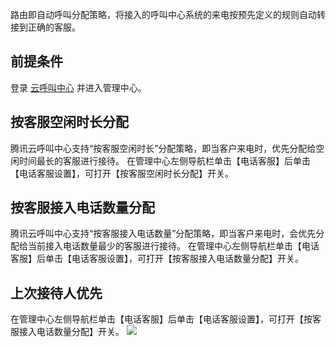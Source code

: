 路由即自动呼叫分配策略，将接入的呼叫中心系统的来电按预先定义的规则自动转接到正确的客服。
## 前提条件
登录 [云呼叫中心](https://tccc.qcloud.com/login) 并进入管理中心。

## 按客服空闲时长分配
腾讯云呼叫中心支持“按客服空闲时长”分配策略，即当客户来电时，优先分配给空闲时间最长的客服进行接待。
在管理中心左侧导航栏单击【电话客服】后单击【电话客服设置】，可打开【按客服空闲时长分配】开关。

## 按客服接入电话数量分配
腾讯云呼叫中心支持“按客服接入电话数量”分配策略，即当客户来电时，会优先分配给当前接入电话数量最少的客服进行接待。
在管理中心左侧导航栏单击【电话客服】后单击【电话客服设置】，可打开【按客服接入电话数量分配】开关。

## 上次接待人优先
在管理中心左侧导航栏单击【电话客服】后单击【电话客服设置】，可打开【按客服接入电话数量分配】开关。
![](https://main.qcloudimg.com/raw/1d2f153a5352dc1f332107f134898957.png)


